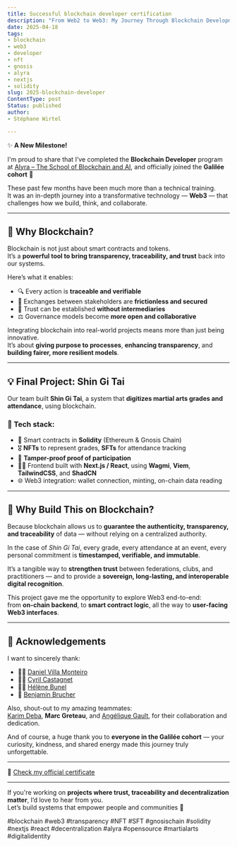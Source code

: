 ```yaml
---
title: Successful blockchain developer certification
description: "From Web2 to Web3: My Journey Through Blockchain Development with Alyra"
date: 2025-04-18
tags:
- blockchain
- web3
- developer
- nft
- gnosis
- alyra
- nextjs
- solidity
slug: 2025-blockchain-developer
ContentType: post
Status: published
author:
- Stéphane Wirtel

---
```


✨ **A New Milestone!**

I'm proud to share that I’ve completed the **Blockchain Developer** program at [Alyra – The School of Blockchain and AI](https://www.alyra.fr/), and officially joined the **Galilée cohort** 🚀

These past few months have been much more than a technical training.  
It was an in-depth journey into a transformative technology — **Web3** — that challenges how we build, think, and collaborate.

---

## 🧭 Why Blockchain?

Blockchain is not just about smart contracts and tokens.  
It’s a **powerful tool to bring transparency, traceability, and trust** back into our systems.

Here’s what it enables:

- 🔍 Every action is **traceable and verifiable**
- 🧩 Exchanges between stakeholders are **frictionless and secured**
- 🤝 Trust can be established **without intermediaries**
- ⚖️ Governance models become **more open and collaborative**

Integrating blockchain into real-world projects means more than just being innovative.  
It’s about **giving purpose to processes**, **enhancing transparency**, and **building fairer, more resilient models**.

---

## 💡 Final Project: **Shin Gi Tai**

Our team built **Shin Gi Tai**, a system that **digitizes martial arts grades and attendance**, using blockchain.

### 🔧 Tech stack:
- 🔐 Smart contracts in **Solidity** (Ethereum & Gnosis Chain)
- 🎖️ **NFTs** to represent grades, **SFTs** for attendance tracking
- 🧾 **Tamper-proof proof of participation**
- 🧑‍💻 Frontend built with **Next.js / React**, using **Wagmi**, **Viem**, **TailwindCSS**, and **ShadCN**
- 🌐 Web3 integration: wallet connection, minting, on-chain data reading

---

## 🔗 Why Build This on Blockchain?

Because blockchain allows us to **guarantee the authenticity, transparency, and traceability** of data — without relying on a centralized authority.

In the case of *Shin Gi Tai*, every grade, every attendance at an event, every personal commitment is **timestamped, verifiable, and immutable**.

It’s a tangible way to **strengthen trust** between federations, clubs, and practitioners — and to provide a **sovereign, long-lasting, and interoperable digital recognition**.

This project gave me the opportunity to explore Web3 end-to-end:  
from **on-chain backend**, to **smart contract logic**, all the way to **user-facing Web3 interfaces**.

---

## 🙏 Acknowledgements

I want to sincerely thank:

- 🧑‍🏫 [Daniel Villa Monteiro](https://www.linkedin.com/in/daniel-villa-monteiro-blockchain/)
- 🧑‍🏫 [Cyril Castagnet](https://www.linkedin.com/in/cyrilcastagnet/)
- 🧑‍🏫 [Hélène Bunel](https://www.linkedin.com/in/helene-bunel-blockchain-ia/)
- 🌟  [Benjamin Brucher](https://www.linkedin.com/in/ben-bk/)

Also, shout-out to my amazing teammates:  
[Karim Deba](https://www.linkedin.com/in/karim-deba-708302120/), **Marc Greteau**, and [Angélique Gault](https://www.linkedin.com/in/ang%C3%A9lique-gault-92a070160/), for their collaboration and dedication.

And of course, a huge thank you to **everyone in the Galilée cohort** — your curiosity, kindness, and shared energy made this journey truly unforgettable.

---

📜 [Check my official certificate](https://certificate.alyra.fr/check/54C7E42CC2CCF0426D1428F059C681B500AA70BF888186683D1C6775CBA2D68AZWZxV1pUUytNVytYcE9tK2IwKzN4aVRDWC8vR1krMDE4T3NqUGgzWGNQRnVPOGsv)

---

If you're working on **projects where trust, traceability and decentralization matter**, I’d love to hear from you.  
Let’s build systems that empower people and communities 💪

#blockchain #web3 #transparency #NFT #SFT #gnosischain #solidity #nextjs #react #decentralization #alyra #opensource #martialarts #digitalidentity